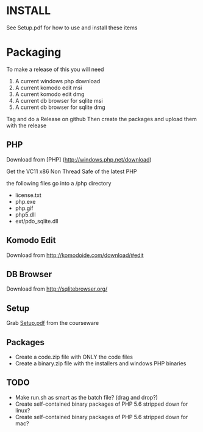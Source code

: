 # INSTALL
See Setup.pdf for how to use and install these items

# Packaging
To make a release of this you will need

1. A current windows php download
1. A current komodo edit msi
1. A current komodo edit dmg
1. A current db browser for sqlite msi
1. A current db browser for sqlite dmg

Tag and do a Release on github
Then create the packages and upload them with the release

## PHP
Download from [PHP] (http://windows.php.net/download)

Get the VC11 x86 Non Thread Safe of the latest PHP

the following files go into a /php directory
* license.txt
* php.exe
* php.gif
* php5.dll
* ext/pdo_sqlite.dll

## Komodo Edit
Download from http://komodoide.com/download/#edit

## DB Browser
Download from http://sqlitebrowser.org/

## Setup
Grab [Setup.pdf](https://github.com/PHPEmbark/PHPEmbark/tree/master/course/0%20-%20Setup) from the courseware

## Packages
 - Create a code.zip file with ONLY the code files
 - Create a binary.zip file with the installers and windows PHP binaries

## TODO

 - Make run.sh as smart as the batch file? (drag and drop?)
 - Create self-contained binary packages of PHP 5.6 stripped down for linux?
 - Create self-contained binary packages of PHP 5.6 stripped down for mac?